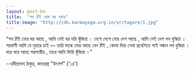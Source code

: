 ```yaml
---
layout: post-bn
title:  "সব ঠাঁই মোর ঘর আছে"
title-image: "http://cdn.karmayoga.org.in/sr/tagore/1.jpg"
---
```


"সব ঠাঁই মোর ঘর আছে , আমি
      সেই ঘর মরি খুঁজিয়া ।
দেশে দেশে মোর দেশ আছে , আমি
      সেই দেশ লব যুঝিয়া ।
পরবাসী আমি যে দুয়ারে চাই —
তারি মাঝে মোর আছে যেন ঠাঁই ,
কোথা দিয়া সেথা প্রবেশিতে পাই
      সন্ধান লব বুঝিয়া ।
ঘরে ঘরে আছে পরমাত্মীয় ,
      তারে আমি ফিরি খুঁজিয়া ।"

--রবীন্দ্রনাথ ঠাকুর, কাব্যগ্রন্থ "উৎসর্গ" ('১৪')
